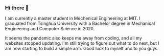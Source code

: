 ### Hi there 👋

<!--
**qzlinqian/qzlinqian** is a ✨ _special_ ✨ repository because its `README.md` (this file) appears on your GitHub profile.

Here are some ideas to get you started:

- 🔭 I’m currently working on ...
- 🌱 I’m currently learning ...
- 👯 I’m looking to collaborate on ...
- 🤔 I’m looking for help with ...
- 💬 Ask me about ...
- 📫 How to reach me: ...
- 😄 Pronouns: ...
- ⚡ Fun fact: ...
-->

I am currently a master student in Mechenical Engineering at MIT. I graduated from Tsinghua University with a Bachelor degree in Mechanical Engineering and Computer Science in 2020.

It seems the pandemic also keeps me away from coding, and all my websites stopped updating. I'm still trying to figure out what to do next, but I am now starting to build a simple arm. Good luck to myself and to you guys.
